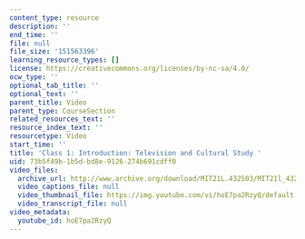 ```yaml
---
content_type: resource
description: ''
end_time: ''
file: null
file_size: '151563396'
learning_resource_types: []
license: https://creativecommons.org/licenses/by-nc-sa/4.0/
ocw_type: ''
optional_tab_title: ''
optional_text: ''
parent_title: Video
parent_type: CourseSection
related_resources_text: ''
resource_index_text: ''
resourcetype: Video
start_time: ''
title: 'Class 1: Introduction: Television and Cultural Study '
uid: 73b5f49b-1b5d-bd8e-9126-274b691cdff0
video_files:
  archive_url: http://www.archive.org/download/MIT21L.432S03/MIT21l_432F01class01_300k.mp4
  video_captions_file: null
  video_thumbnail_file: https://img.youtube.com/vi/hoE7pa2RzyQ/default.jpg
  video_transcript_file: null
video_metadata:
  youtube_id: hoE7pa2RzyQ
---
```

